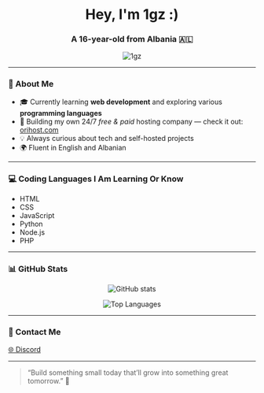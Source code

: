 <h1 align="center">Hey, I'm 1gz :)</h1>
<h3 align="center">A 16-year-old from Albania 🇦🇱</h3>

<p align="center">
  <img src="https://komarev.com/ghpvc/?username=1gzz&label=Profile%20views&color=0e75b6&style=flat" alt="1gz" />
</p>

---

### 🧠 About Me

- 🎓 Currently learning **web development** and exploring various **programming languages**
- 🚀 Building my own 24/7 *free & paid* hosting company — check it out: [orihost.com](https://orihost.com)
- 💡 Always curious about tech and self-hosted projects
- 🌍 Fluent in English and Albanian

---

### 💻 Coding Languages I Am Learning Or Know

- HTML  
- CSS  
- JavaScript 
- Python
- Node.js
- PHP

---

### 📊 GitHub Stats

<p align="center">
  <img src="https://github-readme-stats.vercel.app/api?username=1gzz&show_icons=true&theme=tokyonight&hide_title=true" alt="GitHub stats" />
</p>

<p align="center">
  <img src="https://github-readme-stats.vercel.app/api/top-langs?username=1gzz&layout=compact&theme=tokyonight" alt="Top Languages" />
</p>

---

### 🔗 Contact Me

<p align="left">
  <a href="https://discord.gg/NbaeDx8kDN" target="_blank">🌐 Discord</a><br>
</p>

---

> “Build something small today that’ll grow into something great tomorrow.” 🚀
